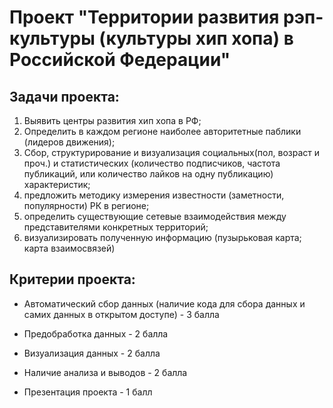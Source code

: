# Проект "Территории развития рэп-культуры (культуры хип хопа) в Российской Федерации"


## Задачи проекта:

1. Выявить центры развития хип хопа в РФ;
2. Определить в каждом регионе наиболее авторитетные паблики (лидеров движения);
3. Сбор, структурирование и визуализация социальных(пол, возраст и проч.) и статистических (количество подписчиков, частота публикаций, или количество лайков на одну публикацию) характеристик;
4. предложить методику измерения известности (заметности, популярности) РК в регионе;
5. определить существующие сетевые взаимодействия между представителями конкретных территорий;
6. визуализировать полученную информацию (пузырьковая карта; карта взаимосвязей)


## Критерии проекта:

* Автоматический сбор данных (наличие кода для сбора данных и самих данных в открытом доступе) - 3 балла

* Предобработка данных - 2 балла

* Визуализация данных - 2 балла

* Наличие анализа и выводов - 2 балла

* Презентация проекта - 1 балл
